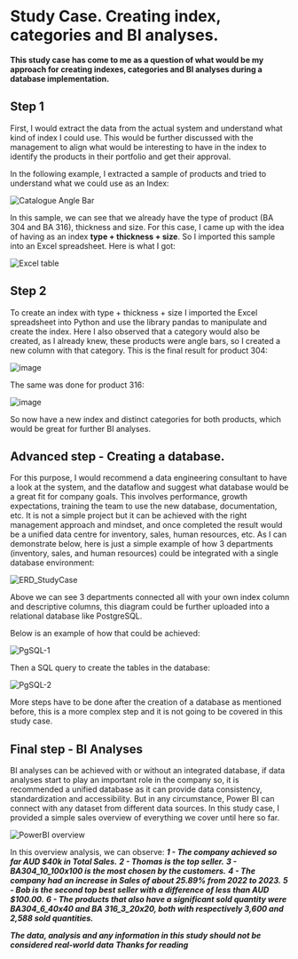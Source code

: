 # Study Case. Creating index, categories and BI analyses.

**This study case has come to me as a question of what would be my approach for creating indexes, categories and BI analyses during a database implementation.**


## Step 1


First, I would extract the data from the actual system and understand what kind of index I could use. This would be further discussed with the management to align what would be interesting to have in the index to identify the products in their portfolio and get their approval.

In the following example, I extracted a sample of products and tried to understand what we could use as an Index:


![Catalogue Angle Bar](https://github.com/Daniels2023/studyCase/assets/124798004/98671329-6613-4124-93ef-77dc4b232cbe)


In this sample, we can see that we already have the type of product (BA 304 and BA 316), thickness and size. For this case, I came up with the idea of having as an index **type + thickness + size**. So I imported this sample into an Excel spreadsheet. Here is what I got:


![Excel table](https://github.com/Daniels2023/studyCase/assets/124798004/ff61f0a9-d0b5-4d59-8453-1c14869ad424)


## Step 2


To create an index with type + thickness + size I imported the Excel spreadsheet into Python and use the library pandas to manipulate and create the index. Here I also observed that a category would also be created, as I already knew, these products were angle bars, so I created a new column with that category. This is the final result for product 304:


![image](https://github.com/Daniels2023/studyCase/assets/124798004/1de37596-43fc-4da1-83c5-576fddd5ddb3)


The same was done for product 316:


![image](https://github.com/Daniels2023/studyCase/assets/124798004/8ef1da54-4763-4a62-b5a6-d246731aec1d)


So now have a new index and distinct categories for both products, which would be great for further BI analyses.


## Advanced step - Creating a database.


For this purpose, I would recommend a data engineering consultant to have a look at the system, and the dataflow and suggest what database would be a great fit for company goals. This involves performance, growth expectations, training the team to use the new database, documentation, etc. It is not a simple project but it can be achieved with the right management approach and mindset, and once completed the result would be a unified data centre for inventory, sales, human resources, etc. As I can demonstrate below, here is just a simple example of how 3 departments (inventory, sales, and human resources) could be integrated with a single database environment:


![ERD_StudyCase](https://github.com/Daniels2023/studyCase/assets/124798004/f090e47d-b808-4a28-b277-041e2cb7665b)


Above we can see 3 departments connected all with your own index column and descriptive columns, this diagram could be further uploaded into a relational database like PostgreSQL.

Below is an example of how that could be achieved:


![PgSQL-1](https://github.com/Daniels2023/studyCase/assets/124798004/2dc53b2c-8209-409e-a082-2ddbe086015b)


Then a SQL query to create the tables in the database:


![PgSQL-2](https://github.com/Daniels2023/studyCase/assets/124798004/3695ca3d-5911-4fca-ad50-c8928b1da5fa)


More steps have to be done after the creation of a database as mentioned before, this is a more complex step and it is not going to be covered in this study case.

## Final step - BI Analyses


BI analyses can be achieved with or without an integrated database, if data analyses start to play an important role in the company so, it is recommended a unified database as it can provide data consistency, standardization and accessibility. But in any circumstance, Power BI can connect with any dataset from different data sources. In this study case, I provided a simple sales overview of everything we cover until here so far.


![PowerBI overview](https://github.com/Daniels2023/studyCase/assets/124798004/77beb31a-1196-4054-88ae-3c6815a9e98f)


In this overview analysis, we can observe:
***1 - The company achieved so far AUD $40k in Total Sales.***
***2 - Thomas is the top seller.***
***3 - BA304_10_100x100 is the most chosen by the customers.***
***4 - The company had an increase in Sales of about 25.89% from 2022 to 2023.***
***5 - Bob is the second top best seller with a difference of less than AUD $100.00.***
***6 - The products that also have a significant sold quantity were BA304_6_40x40 and BA 316_3_20x20, both with respectively 3,600 and 2,588 sold quantities.***


***The data, analysis and any information in this study should not be considered real-world data***
***Thanks for reading***
